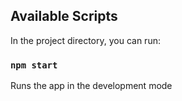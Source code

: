 ## Available Scripts

In the project directory, you can run:

### `npm start`

Runs the app in the development mode
